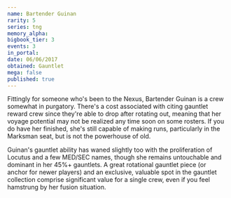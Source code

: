 ```yaml
---
name: Bartender Guinan
rarity: 5
series: tng
memory_alpha:
bigbook_tier: 3
events: 3
in_portal:
date: 06/06/2017
obtained: Gauntlet
mega: false
published: true
---
```


Fittingly for someone who's been to the Nexus, Bartender Guinan is a crew somewhat in purgatory. There's a cost associated with citing gauntlet reward crew since they're able to drop after rotating out, meaning that her voyage potential may not be realized any time soon on some rosters. If you do have her finished, she's still capable of making runs, particularly in the Marksman seat, but is not the powerhouse of old.

Guinan's gauntlet ability has waned slightly too with the proliferation of Locutus and a few MED/SEC names, though she remains untouchable and dominant in her 45%+ gauntlets. A great rotational gauntlet piece (or anchor for newer players) and an exclusive, valuable spot in the gauntlet collection comprise significant value for a single crew, even if you feel hamstrung by her fusion situation.
